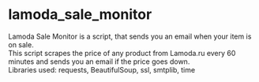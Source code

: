 # lamoda_sale_monitor  
Lamoda Sale Monitor is a script, that sends you an email when your item is on sale.  
This script scrapes the price of any product from Lamoda.ru every 60 minutes and sends you an email if the price goes down.  
Libraries used: requests, BeautifulSoup, ssl, smtplib, time

